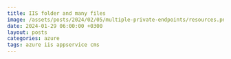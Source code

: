 ```yaml
---
title: IIS folder and many files
image: /assets/posts/2024/02/05/multiple-private-endpoints/resources.png
date: 2024-01-29 06:00:00 +0300
layout: posts
categories: azure
tags: azure iis appservice cms
---
```

<!--

From year 2008
https://www.rahulpnath.com/blog/azure-web-restarting-automatically-due-to-overwhelming-change-notification/

-->
